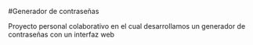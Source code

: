 #Generador de contraseñas

Proyecto personal colaborativo en el cual desarrollamos un generador de contraseñas con un interfaz web